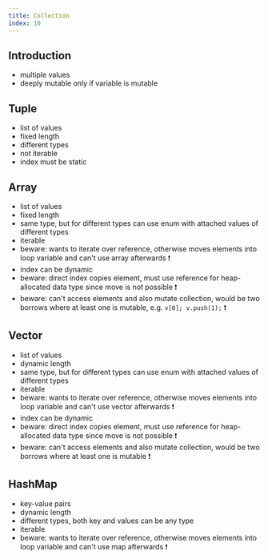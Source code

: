 ```yaml
---
title: Collection
index: 10
---
```


## Introduction

- multiple values
- deeply mutable only if variable is mutable



## Tuple

- list of values
- fixed length
- different types
- not iterable
- index must be static



## Array

- list of values
- fixed length
- same type, but for different types can use enum with attached values of different types
- iterable
- beware: wants to iterate over reference, otherwise moves elements into loop variable and can't use array afterwards ❗️
- index can be dynamic
- beware: direct index copies element, must use reference for heap-allocated data type since move is not possible ❗️
- beware: can't access elements and also mutate collection, would be two borrows where at least one is mutable, e.g. `v[0]; v.push(1);` ❗️



## Vector

- list of values
- dynamic length
- same type, but for different types can use enum with attached values of different types
- iterable
- beware: wants to iterate over reference, otherwise moves elements into loop variable and can't use vector afterwards ❗️
- index can be dynamic
- beware: direct index copies element, must use reference for heap-allocated data type since move is not possible ❗️
- beware: can't access elements and also mutate collection, would be two borrows where at least one is mutable ❗️



## HashMap

- key-value pairs
- dynamic length
- different types, both key and values can be any type
- iterable
- beware: wants to iterate over reference, otherwise moves elements into loop variable and can't use map afterwards ❗️
